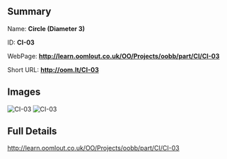 

## Summary
 
Name: __Circle (Diameter 3)__

ID: __CI-03__

WebPage: __http://learn.oomlout.co.uk/OO/Projects/oobb/part/CI/CI-03__

Short URL: __http://oom.lt/CI-03__


## Images
![CI-03](http://oomlout.com/oobb-gen/parts/CI/CI-03/CI-03_01_420.jpg)
![CI-03](http://oomlout.com/oobb-gen/parts/CI/CI-03/CI-03_420.png)




## Full Details

 http://learn.oomlout.co.uk/OO/Projects/oobb/part/CI/CI-03

